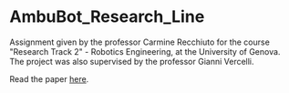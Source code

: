 # AmbuBot_Research_Line
Assignment given by the professor Carmine Recchiuto for the course "Research Track 2" - Robotics Engineering, at the University of Genova.
The project was also supervised by the professor Gianni Vercelli.

Read the paper [here](https://github.com/LoreBene99/AmbuBot_Research_Line/blob/main/Research_Line_Smart_Ambulances.pdf).
